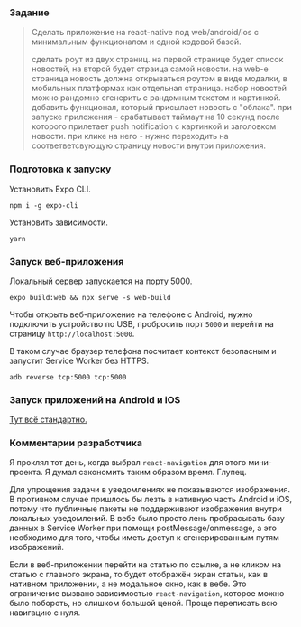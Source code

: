 ### Задание

> Сделать приложение на react-native под web/android/ios с минимальным функционалом и одной кодовой базой.
> 
> сделать роут из двух страниц. на первой странице будет список новостей, на второй будет страица самой новости. на web-e страница новость должна открываться роутом в виде модалки, в мобильных платформах как отдельная страница. набор новостей можно рандомно сгенерить с рандомным текстом и картинкой.
> добавить функционал, который присылает новость с "облака". при запуске приложения - срабатывает таймаут на 10 секунд после которого прилетает push notification с картинкой и заголовком новости. при клике на него - нужно переходить на соответветсвующую страницу новости внутри приложения.

### Подготовка к запуску

Установить Expo CLI.

```shell script
npm i -g expo-cli
```

Установить зависимости.

```shell script
yarn
```

### Запуск веб-приложения

Локальный сервер запускается на порту 5000.

```shell script
expo build:web && npx serve -s web-build
```

Чтобы открыть веб-приложение на телефоне с Android, нужно подключить устройство по USB, пробросить порт `5000` и перейти на страницу `http://localhost:5000`.

В таком случае браузер телефона посчитает контекст безопасным и запустит Service Worker без HTTPS.

```shell script
adb reverse tcp:5000 tcp:5000
```

### Запуск приложений на Android и iOS

[Тут всё стандартно.](https://reactnative.dev/docs/environment-setup)

### Комментарии разработчика

Я проклял тот день, когда выбрал `react-navigation` для этого мини-проекта. Я думал сэкономить таким образом время. Глупец.

Для упрощения задачи в уведомлениях не показываются изображения.
В противном случае пришлось бы лезть в нативную часть Android и iOS, потому что публичные пакеты не поддерживают изображения внутри локальных уведомлений.
В вебе было просто лень пробрасывать базу данных в Service Worker при помощи postMessage/onmessage, а это необходимо для того, чтобы иметь доступ к сгенерированным путям изображений.

Если в веб-приложении перейти на статью по ссылке, а не кликом на статью с главного экрана, то будет отображён экран статьи, как в нативном приложении, а не модальное окно, как в вебе.
Это ограничение вызвано зависимостью `react-navigation`, которое можно было побороть, но слишком большой ценой. Проще переписать всю навигацию с нуля.
